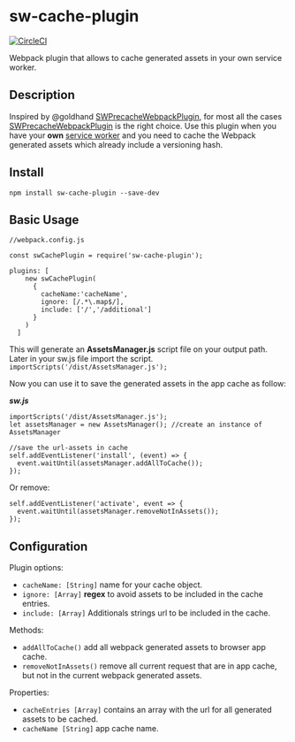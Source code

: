 # sw-cache-plugin
[![CircleCI][circleci-img]][circleci-url]


Webpack plugin that allows to cache generated assets in your own service worker.


Description
-------
Inspired by @goldhand [SWPrecacheWebpackPlugin][sw-precache-webpack], for most all the cases [SWPrecacheWebpackPlugin][sw-precache-webpack] is the right choice. Use this plugin when you have your
**own** [service worker][0e425270] and you need to cache the Webpack generated assets which already include
a versioning hash.

## Install
`npm install sw-cache-plugin --save-dev`

## Basic Usage
```
//webpack.config.js

const swCachePlugin = require('sw-cache-plugin');

plugins: [
    new swCachePlugin(
      {
        cacheName:'cacheName',
        ignore: [/.*\.map$/],
        include: ['/','/additional']
      }
    )
  ]
```
  This will generate an **AssetsManager.js** script file on your output path. Later in your sw.js file
import the script.
`importScripts('/dist/AssetsManager.js');`

Now you can use it to save the generated assets in the app cache as follow:

***sw.js***
```
importScripts('/dist/AssetsManager.js');
let assetsManager = new AssetsManager(); //create an instance of AssetsManager

//save the url-assets in cache
self.addEventListener('install', (event) => {  
  event.waitUntil(assetsManager.addAllToCache());
});
```
Or remove:
```
self.addEventListener('activate', event => {  
  event.waitUntil(assetsManager.removeNotInAssets());
});
```
## Configuration

Plugin options:
- `cacheName: [String]` name for your cache object.
- `ignore: [Array]` **regex** to avoid assets to be included in the cache entries.
- `include: [Array]` Additionals strings url to be included in the cache.

Methods:
- `addAllToCache()` add all webpack generated assets to browser app cache.
- `removeNotInAssets()` remove all current request that are in app cache, but not in the current
                        webpack generated assets.

Properties:
- `cacheEntries [Array]` contains an array with the url for all generated assets to be cached.
- `cacheName [String]` app cache name.
 


[sw-precache-webpack]: https://github.com/goldhand/sw-precache-webpack-plugin
[circleci-url]: https://circleci.com/gh/Hosar/sw-cache-plugin
[circleci-img]: https://circleci.com/gh/Hosar/sw-cache-plugin.svg?style=svg
  [0e425270]: https://developer.mozilla.org/en-US/docs/Web/API/Service_Worker_API/Using_Service_Workers "sw-worker"

